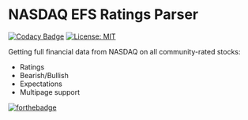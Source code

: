# NASDAQ EFS Ratings Parser

[![Codacy Badge](https://api.codacy.com/project/badge/Grade/06d184d2a0b94d8fadf19b99f52f5b70)](https://www.codacy.com/app/Rotzke/nasdaq?utm_source=github.com&utm_medium=referral&utm_content=Rotzke/nasdaq&utm_campaign=badger)
[![License: MIT](https://img.shields.io/badge/License-MIT-yellow.svg)](https://opensource.org/licenses/MIT)

Getting full financial data from NASDAQ on all community-rated stocks:
- Ratings
- Bearish/Bullish
- Expectations
- Multipage support

[![forthebadge](http://forthebadge.com/images/badges/pretty-risque.svg)](http://forthebadge.com)
